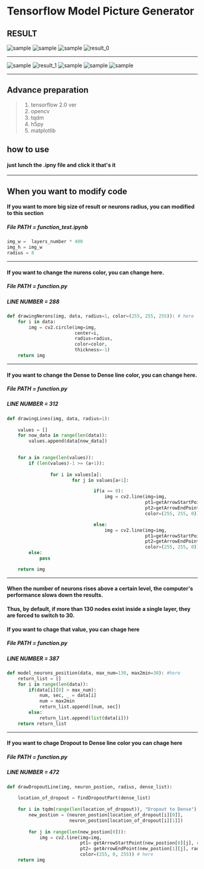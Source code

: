 Tensorflow Model Picture Generator
=============
RESULT
-------------
![sample](https://github.com/Seungup/tensorflow-model-picture-generator/blob/master/samples/80900687_3043525055871819_3720745626112098304_n.jpg)
![sample](https://github.com/Seungup/tensorflow-model-picture-generator/blob/master/samples/80458048_3043523079205350_242428497014816768_o.jpg)
![sample](https://github.com/Seungup/tensorflow-model-picture-generator/blob/master/samples/81370305_3043547499202908_3713353506359345152_o.jpg)
![result_0](https://github.com/Seungup/tensorflow-model-picture-generator/blob/master/saved.png)

* * *
![sample](https://github.com/Seungup/tensorflow-model-picture-generator/blob/master/samples/81034221_3043305262560465_40939005495214080_n.jpg)
![result_1](https://github.com/Seungup/tensorflow-model-picture-generator/blob/master/saved_1.png)
![sample](https://github.com/Seungup/tensorflow-model-picture-generator/blob/master/samples/80622785_3043523679205290_7629639145098313728_o.jpg)
![sample](https://github.com/Seungup/tensorflow-model-picture-generator/blob/master/samples/81289086_3043547149202943_8828497502484299776_o.jpg)
![sample](https://github.com/Seungup/tensorflow-model-picture-generator/blob/master/samples/80631938_3043527862538205_7708326360460034048_o.jpg)
* * *
Advance preparation
-------------
> 1. tensorflow 2.0 ver
> 2. opencv
> 3. tqdm
> 4. h5py
> 5. matplotlib

how to use
-------------
#### just lunch the .ipny file and click it that's it
* * *
When you want to modify code
-------------
#### If you want to more big size of result or neurons radius, you can modified to this section

##### File PATH = function_test.ipynb

```python
img_w =  layers_number * 400
img_h = img_w
radius = 8
```
* * *

#### If you want to change the nurens color, you can change here.

##### File PATH = function.py
##### LINE NUMBER = 288
```python
def drawingNerons(img, data, radius=1, color=(255, 255, 255)): # here
    for i in data:
        img = cv2.circle(img=img,
                         center=i,
                         radius=radius,
                         color=color,
                         thickness=-1)
    return img
```
* * *
#### If you want to change the Dense to Dense line color, you can change here.

##### File PATH = function.py
##### LINE NUMBER = 312
```python
def drawingLines(img, data, radius=1):
    
    values = []
    for now_data in range(len(data)):
        values.append(data[now_data])
    

    for a in range(len(values)):
        if (len(values)-1 >= (a+1)):
                
                for i in values[a]:                    
                        for j in values[a+1]:

                                if(a == 0):
                                    img = cv2.line(img=img,
                                                   pt1=getArrowStartPoint(i, radius),
                                                   pt2=getArrowEndPoint(j, radius),
                                                   color=(255, 255, 0)) # here

                                else:
                                    img = cv2.line(img=img,
                                                   pt1=getArrowStartPoint(i, radius),
                                                   pt2=getArrowEndPoint(j, radius),
                                                   color=(255, 255, 0)) # here
        else:
            pass

    return img
```
* * *
#### When the number of neurons rises above a certain level, the computer's performance slows down the results. 
#### Thus, by default, if more than 130 nodes exist inside a single layer, they are forced to switch to 30.
#### If you want to chage that value, you can chage here

##### File PATH = function.py
##### LINE NUMBER = 387
```python
def model_neurons_position(data, max_num=130, max2min=30): #here
    return_list = []
    for i in range(len(data)):
        if(data[i][0] > max_num):
            num, sec, _ = data[i]
            num = max2min
            return_list.append([num, sec])
        else:
            return_list.append(list(data[i]))
    return return_list
```
* * *
#### If you want to chage Dropout to Dense line color you can chage here

##### File PATH = function.py
##### LINE NUMBER = 472
```python
def drawDropoutLine(img, neuron_postion, radius, dense_list):
    
    location_of_dropout = findDropoutPart(dense_list)
    
    for i in tqdm(range(len(location_of_dropout)), "Dropout to Dense"):
        new_postion = (neuron_postion[location_of_dropout[i][0]], 
                       neuron_postion[location_of_dropout[i][1]])
        
        for j in range(len(new_postion[0])):
            img = cv2.line(img=img,
                           pt1= getArrowStartPoint(new_postion[0][j], radius),
                           pt2= getArrowEndPoint(new_postion[1][j], radius),
                           color=(255, 0, 255)) # here
    return img
```
